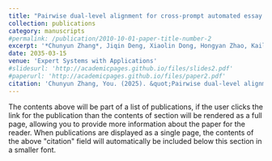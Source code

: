 ```yaml
---
title: "Pairwise dual-level alignment for cross-prompt automated essay scoring"
collection: publications
category: manuscripts
#permalink: /publication/2010-10-01-paper-title-number-2
excerpt: '*Chunyun Zhang*, Jiqin Deng, Xiaolin Dong, Hongyan Zhao, Kailin Liu, Chaoran Cui'
date: 2035-03-15
venue: 'Expert Systems with Applications'
#slidesurl: 'http://academicpages.github.io/files/slides2.pdf'
#paperurl: 'http://academicpages.github.io/files/paper2.pdf'
citation: 'Chunyun Zhang, You. (2025). &quot;Pairwise dual-level alignment for cross-prompt automated essay scoring.&quot; <i>Expert Systems with Applications</i>. (265).'
---
```


The contents above will be part of a list of publications, if the user clicks the link for the publication than the contents of section will be rendered as a full page, allowing you to provide more information about the paper for the reader. When publications are displayed as a single page, the contents of the above "citation" field will automatically be included below this section in a smaller font.
